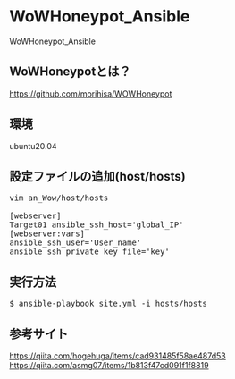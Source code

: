 # WoWHoneypot_Ansible
WoWHoneypot_Ansible

## WoWHoneypotとは？
https://github.com/morihisa/WOWHoneypot

## 環境
ubuntu20.04

## 設定ファイルの追加(host/hosts)
<pre>
vim an_Wow/host/hosts

[webserver]
Target01 ansible_ssh_host='global_IP'
[webserver:vars]
ansible_ssh_user='User_name'
ansible_ssh_private_key_file='key'
</pre>

## 実行方法
<pre>
$ ansible-playbook site.yml -i hosts/hosts
</pre>
## 参考サイト
https://qiita.com/hogehuga/items/cad931485f58ae487d53<br>
https://qiita.com/asmg07/items/1b813f47cd091f1f8819

